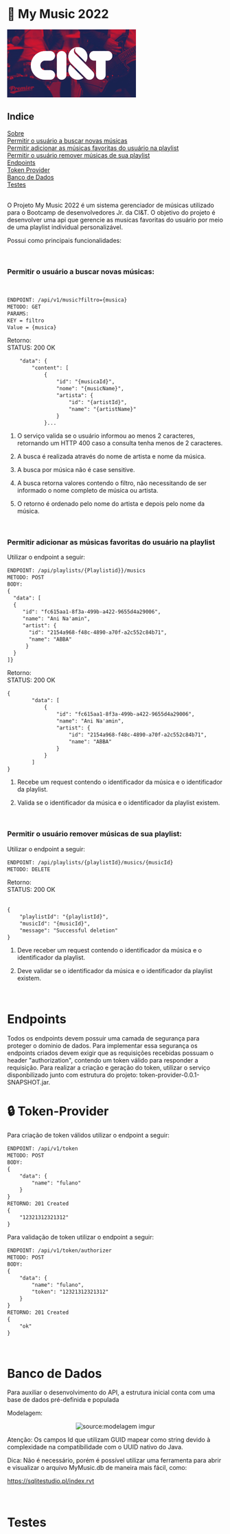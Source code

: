 <h1> 🎵 My Music 2022 </h1>

![MyMusic](https://github.com/gabrielbillVG/mymusicfiles/blob/main/citmymusic.gif)

<h2>Indice</h2>
<a href="#sobre"> Sobre </a>
<br>
<a href="#buscamusica"> Permitir o usuário a buscar novas músicas </a>
<br>
<a href="#addplaylist"> Permitir adicionar as músicas favoritas do usuário na playlist </a>
<br>
<a href="#removermusica"> Permitir o usuário remover músicas de sua playlist </a>
<br>
<a href="#endpoints"> Endpoints </a>
<br>
<a href="#token"> Token Provider </a>
<br>
<a href="#bancodedados"> Banco de Dados </a>
<br>
<a href="#testes"> Testes </a>
<br>
<br>
<p id="sobre"> O Projeto My Music 2022 é um sistema gerenciador de músicas utilizado para o Bootcamp de desenvolvedores Jr. da CI&T.
O objetivo do projeto é desenvolver uma api que gerencie as musicas favoritas do usuário por meio de uma playlist individual personalizável.</p>
<p> Possui como principais funcionalidades:</p>

<br>

<h3 id="buscamusica">Permitir o usuário a buscar novas músicas:</h3>
<br>

```
ENDPOINT: /api/v1/music?filtro={musica}
METODO: GET
PARAMS: 
KEY = filtro
Value = {musica}
```
Retorno:
<br>STATUS: 200 OK

```{
    "data": {
        "content": [
            {
                "id": "{musicaId}",
                "nome": "{musicName}",
                "artista": {
                    "id": "{artistId}",
                    "name": "{artistName}"
                }
            }...
```


1. O serviço valida se o usuário informou ao menos 2 caracteres, retornando um HTTP 400
   caso a consulta tenha menos de 2 caracteres.

2. A busca é realizada através do nome de artista e nome da música.

3. A busca por música não é case sensitive.

4. A busca retorna valores contendo o filtro, não necessitando de ser informado o nome
   completo de música ou artista.

5. O retorno é ordenado pelo nome do artista e depois pelo nome da música.

<br>

<h3 id="addplaylist"> Permitir adicionar as músicas favoritas do usuário na playlist </h3>
Utilizar o endpoint a seguir:

```
ENDPOINT: /api/playlists/{Playlistid}}/musics
METODO: POST
BODY: 
{
  "data": [
  {
     "id": "fc615aa1-8f3a-499b-a422-9655d4a29006",
     "name": "Ani Na'amin",
     "artist": {
       "id": "2154a968-f48c-4890-a70f-a2c552c84b71",
       "name": "ABBA" 
      } 
  }
]}
```
Retorno:
<br>STATUS: 200 OK
```
{
        "data": [
            {
                "id": "fc615aa1-8f3a-499b-a422-9655d4a29006",
                "name": "Ani Na'amin",
                "artist": {
                    "id": "2154a968-f48c-4890-a70f-a2c552c84b71",
                    "name": "ABBA"
                }
            }
        ]
}
```


1. Recebe um request contendo o identificador da música e o identificador da playlist.

2. Valida se o identificador da música e o identificador da playlist existem.
<br>

<h3 id="removermusica"> Permitir o usuário remover músicas de sua playlist:</h3>

Utilizar o endpoint a seguir:

```
ENDPOINT: /api/playlists/{playlistId}/musics/{musicId}
METODO: DELETE

```
Retorno:
<br>STATUS: 200 OK
```

{
    "playlistId": "{playlistId}",
    "musicId": "{musicId}",
    "message": "Successful deletion"
}
```

1. Deve receber um request contendo o identificador da música e o identificador da playlist.


2. Deve validar se o identificador da música e o identificador da playlist existem.

<br>

<h1 id="endpoints"> Endpoints </h1>
Todos os endpoints devem possuir uma camada de segurança para proteger o dominio de dados. Para implementar
essa segurança os endpoints criados devem exigir que as requisições recebidas possuam o header "authorization",
contendo um token válido para responder a requisição. Para realizar a criação e geração do token, utilizar o serviço
disponbilizado junto com estrutura do projeto: token-provider-0.0.1-SNAPSHOT.jar.

<h1 id="token"> 🔒 Token-Provider</h1>

Para criação de token válidos utilizar o endpoint a seguir:

```
ENDPOINT: /api/v1/token
METODO: POST
BODY: 
{ 
    "data": {
        "name": "fulano"
    }
}
RETORNO: 201 Created
{
    "12321312321312"
}
```

Para validação de token utilizar o endpoint a seguir:

```
ENDPOINT: /api/v1/token/authorizer
METODO: POST
BODY: 
{ 
    "data": {
        "name": "fulano",
        "token": "12321312321312"
    }
}
RETORNO: 201 Created
{
    "ok"
}
```

<br>

<h1 id="bancodedados"> Banco de Dados </h1>

Para auxiliar o desenvolvimento do API, a estrutura inicial conta com uma base de dados pré-definida e populada

Modelagem:
<div align="center"><img src="https://i.imgur.com/yfMGrur.png" title="source:modelagem imgur" /></div>

Atenção:
Os campos Id que utilizam GUID mapear como string devido à complexidade na compatibilidade com o UUID nativo do Java.

Dica:
Não é necessário, porém é possível utilizar uma ferramenta para abrir e visualizar o arquivo MyMusic.db de maneira mais
fácil, como:

https://sqlitestudio.pl/index.rvt

<br>

<h1 id="testes"> Testes </h3>
